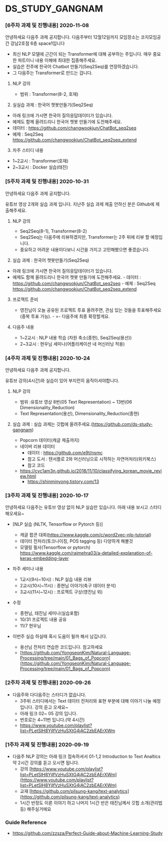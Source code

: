 # DS_STUDY_GANGNAM




### [6주차 과제 및 진행내용] 2020-11-08

안녕하세요 다음주 과제 공지합니다.
다음주부터 12월12일까지 모임장소는 코지모임공간 강남2호점 6층 space1입니다
- 최신 NLP 모델에 근간이 되는 Transformer에 대해 공부하는 주입니다. 매우 중요한 파트이니 내용 이해에 최대한 집중해주세요.
- 실습은 전주에 한국어 Chatbot 만들기(Seq2Seq)를 연장하겠습니다.
- 그 다음주는 Transformer로 만드는 겁니다.

1. NLP 강의
   - 범위 : Transformer(8-2, 호재)

2. 실실습 과제 : 한국어 챗봇만들기(Seq2Seq)

- 아래 링크에 가시면 한국어 질의응답데이터가 있습니다.
- 예제도 함께 올려드리니 한국어 챗봇 만들기에 도전해주세요. 
- 데이터 : https://github.com/changwookjun/ChatBot_seq2seq 
- 예제 : Seq2Seq https://github.com/changwookjun/ChatBot_seq2seq_extend

3. 차주 스터디 내용
  - 1~2교시 : Transformer(호재)
  - 2~3교시 : Docker 실습(태진)


### [5주차 과제 및 진행내용] 2020-10-31

안녕하세요 다음주 과제 공지합니다.

유튜브 영상 2개와 실습 과제 입니다.
지난주 실습 과제 제출 안하신 분은 Github에 제출해주세요.

1. NLP 강의
   - Seq2Seq(8-1), Transformer(8-2)
   - Seq2Seq는 다음주에 리뷰하겠지만, Transformer는  2주 뒤에 리뷰 할 예정입니다.
   - 중요하고 어려운 내용이다보니 시간을 가지고 고민해봤으면 좋겠습니다.

2. 실습 과제 : 한국어 챗봇만들기(Seq2Seq)
  - 아래 링크에 가시면 한국어 질의응답데이터가 있습니다.
  -   예제도 함께 올려드리니 한국어 챗봇 만들기에 도전해주세요.
    - 데이터 : https://github.com/changwookjun/ChatBot_seq2seq
    - 예제 : Seq2Seq
https://github.com/changwookjun/ChatBot_seq2seq_extend
   
3. 프로젝트 준비
   - 영진님이 오늘 공유된 프로젝트 투표 올려주면, 관심 있는 것들을 투표해주세요(중복 투표 가능). -
   =- 다음주에 최종 확정할게요.

4. 다음주 내용
   - 1~2교시 : NLP 내용 학습 (차원 축소(종현), Seq2Seq(용선))
   - 2~3교시 : 현우님 세미나(어플리케이션 내 머신러닝 적용)
   
### [4주차 과제 및 진행내용] 2020-10-24

안녕하세요 다음주 과제 공지합니다.

유튜브 강의(4시간)와 실습이 있어 부지런히 움직이셔야합니다.

1. NLP 강의
   - 범위 :유튜브 영상 8번(05 Text Representation) ~ 13번(06 Dimensionality_Reduction) 
   - Text Representation(용선), Dimensionality_Reduction(종현)

2. 실습 과제
  : 실습 과제는 깃헙에 올려주세요.(https://github.com/ds-study-gangnam)
   - Popcorn 데이터(캐글 제출까지)
   - 네이버 리뷰 데이터
     - 데이터 : https://github.com/e9t/nsmc
     - 참고 도서 : 텐서플로 2와 머신러닝으로 시작하는 자연어처리(위키북스)
     - 참고 코드
	- https://cyc1am3n.github.io/2018/11/10/classifying_korean_movie_review.html
        - https://shinminyong.tistory.com/13



### [3주차 과제 및 진행내용] 2020-10-17

안녕하세요 다음주는 유튜브 영상 없이 NLP 실습만 있습니다.
아래 내용 보시고 스터디 해오세요~

- [NLP 실습 (NLTK, Tensorflow or Pytorch 등)]
   - 캐글 팝콘 대회(https://www.kaggle.com/c/word2vec-nlp-tutorial)
   - 데이터 전처리(토크나이징, POS tagging 등) 다양하게 해볼것
   - 모델링  필사(Tensorflow or pytorch)
     https://www.kaggle.com/rajmehra03/a-detailed-explanation-of-keras-embedding-layer

- 차주 세미나 내용
  - 1교시(9시~10시) : NLP 실습 내용 리뷰 
  - 2교시(10시~11시) : 종현님 이야기(축구 데이터 분석)
  - 3교시(11시~12시) : 프로젝트 구상(영진님 외)
  
- 수정
  - 종현님, 태진님 세미나(실습포함)
  - 10/31 프로젝트 내용 공유
  - 11/7 현우님

- 이번주 실습 하실때 혹시 도움이 될까 해서 남깁니다. 
  - 용선님 전처리 연습한 코드입니다. 참고하세요
  - [https://github.com/YongseonKim/Natural-Language-Processing/tree/main/01_Bags_of_Popcorn](https://github.com/YongseonKim/Natural-Language-Processing/tree/main/01_Bags_of_Popcorn)

### [2주차 과제 및 진행내용] 2020-09-26
- 다음주와 다다음주는 스터디가 없습니다. 
  - 3주뒤 스터디에서는 Text 데이터 전처리와 표현 부분에 대해 이야기 나눌 예정입니다. 강의 듣고 오세요~
  - 아래 링크 02~ 05 강의 입니다.
  - 번호로는 4~11번 입니다.(약 4시간)
  - https://www.youtube.com/playlist?list=PLetSlH8YjIfVzHuSXtG4jAC2zbEAErXWm

### [1주차 과제 및 진행내용] 2020-09-19
- 다음주 NLP 강의는 아래 링크 접속하셔서 01-1,2 Introduction to Text Analtics 약 2시간 강의를 듣고 오시면 됩니다.
  - 강의 [https://www.youtube.com/playlist?list=PLetSlH8YjIfVzHuSXtG4jAC2zbEAErXWm](https://www.youtube.com/playlist?list=PLetSlH8YjIfVzHuSXtG4jAC2zbEAErXWm)
  - 교재 [https://github.com/pilsung-kang/text-analytics](https://github.com/pilsung-kang/text-analytics)
  - 1시간 반정도 이론 이야기 하고 나머지 1시간 반은 태진님께서 깃헙 소개(관리법 등) 해주실거에요
  
 ### Guide Reference
- https://github.com/zzsza/Perfect-Guide-about-Machine-Learning-Study
